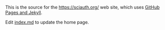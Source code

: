 This is the source for the https://sciauth.org/ web site, which uses [GitHub Pages and Jekyll](https://docs.github.com/en/pages/setting-up-a-github-pages-site-with-jekyll/about-github-pages-and-jekyll).

Edit [index.md](index.md) to update the home page.
